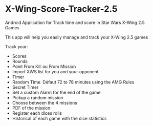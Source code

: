 # X-Wing-Score-Tracker-2.5
Android Application for Track time and score in Star Wars X-Wing 2.5 Games 

This app will help you easily manage and track your X-Wing 2.5 games

Track your:
  - Scores
  - Rounds
  - Point From Kill ou From Mission
  - Import XWS list for you and your opponent
  - Timer
  - Random Time: Défaut 72 to 78 minutes using the AMG Rules
  - Secret Timer
  - Set a custom Alarm for the end of the game
  - Pickup a random mission
  - Choose between the 4 missions
  - PDF of the mission
  - Register each dices rolls
  - Historical of each game with the dice statistics
